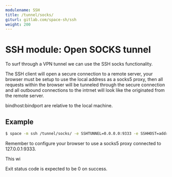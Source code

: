 ```yaml
---
modulename: SSH
title: /tunnel/socks/
giturl: gitlab.com/space-sh/ssh
weight: 200
---
```

# SSH module: Open SOCKS tunnel

To surf through a VPN tunnel we can use the SSH socks functionality.

The SSH client will open a secure connection to a remote server, your browser
must be setup to use the local address as a socks5 proxy, then all requests
within the browser will be tunneled through the secure connection and all
outbound connections to the intrnet will look like the originated from the
remote server.

bindhost:bindport are relative to the local machine.


## Example

```sh
$ space -m ssh /tunnel/socks/ -e SSHTUNNEL=0.0.0.0:9333 -e SSHHOST=address
```

Remember to configure your browser to use a socks5 proxy connected to 127.0.0.1:9333.

This wi

Exit status code is expected to be 0 on success.
